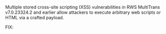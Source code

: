 Multiple stored cross-site scripting (XSS) vulnerabilities in RWS MultiTrans v7.0.23324.2 and earlier allow attackers to execute arbitrary web scripts or HTML via a crafted payload.

FIX:
